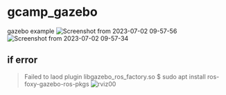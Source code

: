 # gcamp_gazebo
gazebo example
![Screenshot from 2023-07-02 09-57-56](https://github.com/RLmodel/gcamp_gazebo/assets/32663016/6f638631-a375-4aca-95d2-f85edb26dbcd)
![Screenshot from 2023-07-02 09-57-34](https://github.com/RLmodel/gcamp_gazebo/assets/32663016/ff0bfb8f-e58d-4d93-bfa8-f813ce23a2cc)
## if error
>Failed to laod plugin libgazebo_ros_factory.so
$ sudo apt install ros-foxy-gazebo-ros-pkgs
![rviz00](https://github.com/RLmodel/gcamp_gazebo/assets/32663016/710cb6bb-5bfb-479c-ad99-33140c8031b9)

